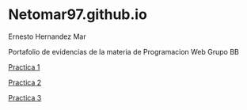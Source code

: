 # Netomar97.github.io
 Ernesto Hernandez Mar

Portafolio de evidencias de la materia de Programacion Web Grupo BB

<a href="Practica_1.html" >Practica 1</a>

 <a href="https://www.dropbox.com/s/nrg7511du556n3m/Curriculum.pdf?dl=0"> Practica 2 </a>

<a href="netomar97.github.io/Prac3.html" >Practica 3</a>
